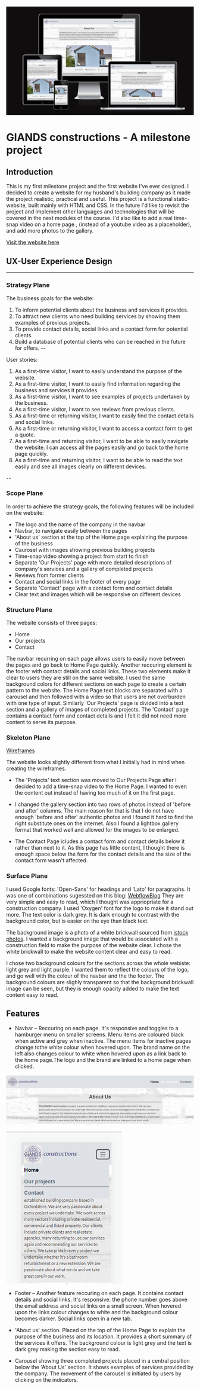 ![](./docs/amiresponsive.png)


# GIANDS constructions - A milestone project

## Introduction


This is my first milestone project and the first website I've ever designed. I decided to create a website for my husband's building  company as it made the project realistic, practical and useful. This project is a functional static-website, built mainly with HTML and CSS. In the future I'd like to revisit the project and implement other languages and technologies that will be covered in the next modules of the course. I'd also like to add a real time-snap video on a home page , (instead of a youtube video as a placeholder), and add more photos to the gallery.  

[Visit the website here](https://agyluczak.github.io/GIANDS-the-building-company/)


## **UX-User Experience Design**
---
### **Strategy Plane**


The business goals for the website:

1. To inform potential clients about the business and services it provides.
2. To attract new clients who need building services by showing them examples of previous projects.
3. To provide contact details, social links and a contact form for potential clients.
4. Build a database of potential clients who can be reached in the future for offers.
--


User stories:

1. As a first-time visitor, I want to easily understand the purpose of the website.
2. As a first-time visitor, I want to easily find information regarding the business and services it provides.
3. As a first-time visitor, I want to see examples of projects undertaken by the business.
4. As a first-time visitor, I want to see reviews from previous clients.
5. As a first-time or returning visitor, I want to easily find the contact details and social links.
6. As a first-time or returning visitor, I want to access a contact form to get a quote.
7. As a first-time and returning visitor, I want to be able to easily navigate the website. I can access all the pages easily and go back to the home page quickly.
8. As a first-time and returning visitor, I want to be able to read the text easily and see all images clearly on different devices.

--


### **Scope Plane**

In order to achieve the strategy goals, the following features will be included on the website:
- The logo and the name of the company in the navbar
- Navbar, to navigate easily between the pages
- 'About us' section at the top of the Home page explaining the purpose of the business
- Caurosel with images showing previous building projects
- Time-snap video showing a project from start to finish 
- Separate 'Our Projects' page with more detailed descriptions of company's services and a gallery of completed projects
- Reviews from former clients
- Contact and social links in the footer of every page
- Separate 'Contact' page with a contact form and contact details
- Clear text and images which will be responsive on different devices

### **Structure Plane** 

The website consists of three pages:
- Home
- Our projects
- Contact

The navbar recurring on each page allows users to easily move between the pages and go back to Home Page quickly. Another reccuring element is the footer with contact details and social links. These two elements make it clear to users they are still on the same website. I used the same background colors for different sections on each page to create a certain pattern to the website. The Home Page text blocks are separated with a carousel and then followed with a video so that users are not overburden with one type of input. Similarly 'Our Projects' page is divided into a text section and a gallery of images of completed projects. The 'Contact' page contains a contact form and contact details and I felt it did not need more content to serve its purpose. 

### **Skeleton Plane**

[Wireframes](./docs/GIANDS_wireframes.pdf)

The website looks slightly different from what I initially had in mind when creating the wireframes. 

- The 'Projects' text section was moved to Our Projects Page after I decided to add a time-snap video to the Home Page. I wanted to even the content out instead of having too much of it on the first page.
- I changed the gallery section into two rows of photos instead of 'before and after' columns. The main reason for that is that I do not have enough 'before and after' authentic photos and I found it hard to find the right substitute ones on the internet. Also I found a lightbox gallery format that worked well and allowed for the images to be enlarged. 

- The Contact Page icludes  a contact form and contact details below it rather than next to it. As this page has little content, I thought there is enough space below the form for the contact details and the size of the contact form wasn't affected.

### **Surface Plane**

I used Google fonts: 'Open-Sans' for headings and 'Lato' for paragraphs. It was one of combinations sugessted on this blog:
[WebflowBlog](https://webflow.com/blog/font-pairing?utm_source=google&utm_medium=search&utm_campaign=Google-Search-Dynamic-Search-Ads-Core-BBSS&utm_term=aud-520743545921:dsa-1636392383459___585305490212___ss_paid-bb&gclid=CjwKCAjwjYKjBhB5EiwAiFdSfk6g0qClN0ZcZPRQYnjISFHh-jxs9GKXnT9Q-emoiWuNE9nWZLpGuxoCF0MQAvD_BwE)
They are very simple and easy to read, which I thought was appriopriate for a construction company. I used 'Oxygen' font for the logo to make it stand out more. The text color is dark grey. It is dark enough to contrast with the background color, but is easier on the eye than black text.

The background image is a photo of a white brickwall sourced from [istock photos](https://www.istockphoto.com/). I wanted a background image that would be associated with a construction field to make the purpose of the website clear. I chose the white brickwall to make the website content clear and easy to read.

I chose two background colours for the sections across the whole webiste: light grey and light purple. I wanted them to reflect the colours of the logo, and go well with the colour of the navbar and the the footer. The background colours are slighly transparent so that the background brickwall image can be seen, but they is enough opacity added to make the text content easy to read.

## **Features**

- Navbar – Reccuring on each page. It's responsive and toggles to a hamburger menu on smaller screens. Menu items are coloured black when active and grey when inactive. The menu items for inactive pages change tothe white colour when hovered upon. The brand name on the left also changes colour to white when hovered upon as a link back to the home page.The logo and the brand are linked to a home page when clicked.

![Navbar](./docs/navbar.png)

![Navbarsmall](./docs/navbar_small.png)

- Footer – Another feature reccuring on each page. It contains contact details and social links. It's responsive: the phone number goes above the email address and social links on a small screen. When hovered upon the links colour changes to white and the background colour becomes darker. Social links open in a new tab.

- 'About us' section. Placed on the top of the Home Page to explain the purpose of the business and its location. It provides  a short summary of the services it offers. The background colour is light grey and the text is dark grey making the section easy to read. 

- Carousel showing three completed projects placed in a central position below the 'About Us' section. It shows examples of services provided by the company. The movement of the carousel is initiated by users by clicking on the indicators.
